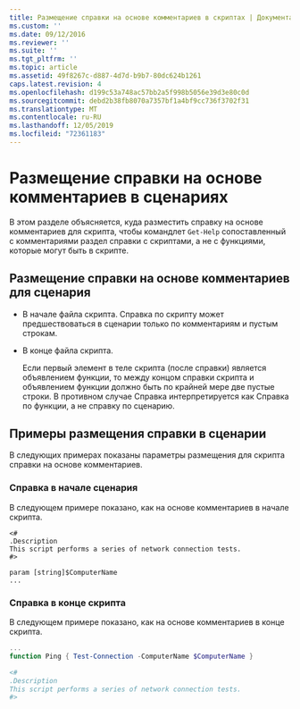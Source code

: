 ```yaml
---
title: Размещение справки на основе комментариев в скриптах | Документация Майкрософт
ms.custom: ''
ms.date: 09/12/2016
ms.reviewer: ''
ms.suite: ''
ms.tgt_pltfrm: ''
ms.topic: article
ms.assetid: 49f8267c-d887-4d7d-b9b7-80dc624b1261
caps.latest.revision: 4
ms.openlocfilehash: d199c53a748ac57bb2a5f998b5056e39d3e80c0d
ms.sourcegitcommit: debd2b38fb8070a7357bf1a4bf9cc736f3702f31
ms.translationtype: MT
ms.contentlocale: ru-RU
ms.lasthandoff: 12/05/2019
ms.locfileid: "72361183"
---
```

# <a name="placing-comment-based-help-in-scripts"></a>Размещение справки на основе комментариев в сценариях

В этом разделе объясняется, куда разместить справку на основе комментариев для скрипта, чтобы командлет `Get-Help` сопоставленный с комментариями раздел справки с скриптами, а не с функциями, которые могут быть в скрипте.

## <a name="where-to-place-comment-based-help-for-a-script"></a>Размещение справки на основе комментариев для сценария

- В начале файла скрипта. Справка по скрипту может предшествоваться в сценарии только по комментариям и пустым строкам.

- В конце файла скрипта.

  Если первый элемент в теле скрипта (после справки) является объявлением функции, то между концом справки скрипта и объявлением функции должно быть по крайней мере две пустые строки. В противном случае Справка интерпретируется как Справка по функции, а не справку по сценарию.

## <a name="examples-of-help-placement-in-a-script"></a>Примеры размещения справки в сценарии

 В следующих примерах показаны параметры размещения для скрипта справки на основе комментариев.

### <a name="help-at-the-beginning-of-a-script"></a>Справка в начале сценария

 В следующем примере показано, как на основе комментариев в начале скрипта.

```
<#
.Description
This script performs a series of network connection tests.
#>

param [string]$ComputerName
...
```

### <a name="help-at-the-end-of-a-script"></a>Справка в конце скрипта

 В следующем примере показано, как на основе комментариев в конце скрипта.

```powershell
...
function Ping { Test-Connection -ComputerName $ComputerName }

<#
.Description
This script performs a series of network connection tests.
#>

```
